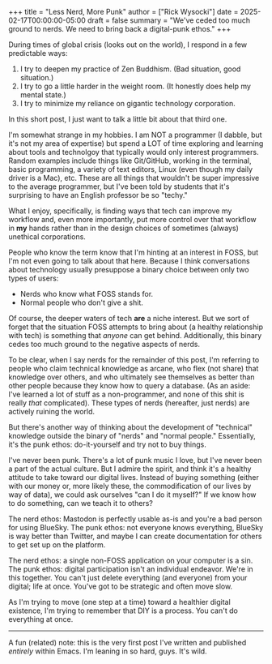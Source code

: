 +++
title = "Less Nerd, More Punk"
author = ["Rick Wysocki"]
date = 2025-02-17T00:00:00-05:00
draft = false
summary = "We've ceded too much ground to nerds. We need to bring back a digital-punk ethos."
+++

During times of global crisis (looks out on the world), I respond in a
few predictable ways:

1.  I try to deepen my practice of Zen Buddhism. (Bad situation, good
    situation.)
2.  I try to go a little harder in the weight room. (It honestly does
    help my mental state.)
3.  I try to minimize my reliance on gigantic technology corporation.

In this short post, I just want to talk a little bit about that third
one.

I'm somewhat strange in my hobbies. I am NOT a programmer (I dabble, but
it's not my area of expertise) but spend a LOT of time exploring and
learning about tools and technolgoy that typically would only interest
programmers. Random examples include things like Git/GitHub, working in
the terminal, basic programming, a variety of text editors, Linux (even
though my daily driver is a Mac), etc. These are all things that
wouldn't be super impressive to the average programmer, but I've been
told by students that it's surprising to have an English professor be so
"techy."

What I enjoy, specifically, is finding ways that tech can improve my
workflow and, even more importantly, put more control over that workflow
in **my** hands rather than in the design choices of sometimes (always)
unethical corporations.

People who know the term know that I'm hinting at an interest in FOSS,
but I'm not even going to talk about that here. Because I think
conversations about technology usually presuppose a binary choice
between only two types of users:

-   Nerds who know what FOSS stands for.
-   Normal people who don't give a shit.

Of course, the deeper waters of tech **are** a niche interest. But we sort
of forget that the situation FOSS attempts to bring about (a healthy
relationship with tech) is something that _anyone_ can get behind.
Additionally, this binary cedes too much ground to the negative aspects
of nerds.

To be clear, when I say nerds for the remainder of this post, I'm
referring to people who claim technical knowledge as arcane, who flex
(not share) that knowledge over others, and who ultimately see
themselves as better than other people because they know how to query a
database. (As an aside: I've learned a lot of stuff as a non-programmer,
and none of this shit is really _that_ complicated). These types of
nerds (hereafter, just nerds) are actively ruining the world.

But there's another way of thinking about the development of "technical"
knowledge outside the binary of "nerds" and "normal people."
Essentially, it's the punk ethos: do-it-yourself and try not to buy
things.

I've never been punk. There's a lot of punk music I love, but I've never
been a part of the actual culture. But I admire the spirit, and think
it's a healthy attitude to take toward our digital lives. Instead of
buying something (either with our money or, more likely these, the
commodification of our lives by way of data), we could ask ourselves
"can I do it myself?" If we know how to do something, can we teach it to
others?

The nerd ethos: Mastodon is perfectly usable as-is and you're a bad
person for using BlueSky. The punk ethos: not everyone knows everything,
BlueSky is way better than Twitter, and maybe I can create documentation
for others to get set up on the platform.

The nerd ethos: a single non-FOSS application on your computer is a sin.
The punk ethos: digital participation isn't an individual endeavor.
We're in this together. You can't just delete everything (and everyone)
from your digital; life at once. You've got to be strategic and often
move slow.

As I'm trying to move (one step at a time) toward a healthier digital
existence, I'm trying to remember that DIY is a process. You can't do
everything at once.

---

A fun (related) note: this is the very first post I've written and
published _entirely_ within Emacs. I'm leaning in so hard, guys. It's
wild.
